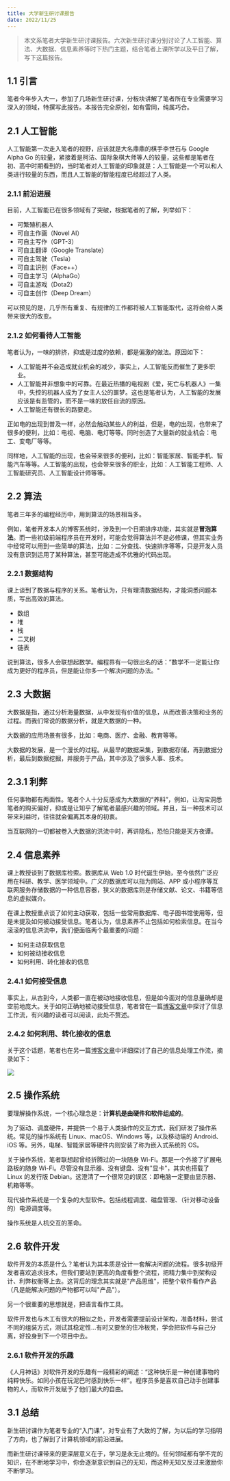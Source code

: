 ```yaml
---
title: 大学新生研讨课报告
date: 2022/11/25
---
```


> 本文系笔者大学新生研讨课报告。六次新生研讨课分别讨论了人工智能、算法、大数据、信息素养等时下热门主题，结合笔者上课所学以及平日了解，写下这篇报告。

## 1.1 引言

笔者今年步入大一，参加了几场新生研讨课，分板块讲解了笔者所在专业需要学习深入的领域，特撰写此报告。本报告完全原创，如有雷同，纯属巧合。

## 2.1 人工智能

人工智能第一次走入笔者的视野，应该就是大名鼎鼎的棋手李世石与 Google Alpha Go 的较量，紧接着是柯洁、国际象棋大师等人的较量，这些都是笔者在初、高中时期看到的，当时笔者对人工智能的印象就是：人工智能是一个可以和人类进行较量的东西，而且人工智能的智能程度已经超过了人类。

### 2.1.1 前沿进展

目前，人工智能已在很多领域有了突破，根据笔者的了解，列举如下：

-   可繁殖机器人
-   可自主作画（Novel AI）
-   可自主写作（GPT-3）
-   可自主翻译（Google Translate）
-   可自主驾驶（Tesla）
-   可自主识别（Face++）
-   可自主学习（AlphaGo）
-   可自主游戏（Dota2）
-   可自主创作（Deep Dream）

可以预见的是，几乎所有重复、有规律的工作都将被人工智能取代，这将会给人类带来很大的改变。

### 2.1.2 如何看待人工智能

笔者认为，一味的排挤，抑或是过度的依赖，都是偏激的做法。原因如下：

-   人工智能并不会造成就业机会的减少，事实上，人工智能反而催生了更多职业。
-   人工智能并非想象中的可靠。在最近热播的电视剧《爱，死亡与机器人》一集中，失控的机器人成为了女主人公的噩梦。这也是笔者认为，人工智能的发展应该是有监管的，而不是一味的放任自流的原因。
-   人工智能还有很长的路要走。

正如电的出现到普及一样，必然会触动某些人的利益，但是，电的出现，也带来了很多的便利，比如：电视、电脑、电灯等等。同时创造了大量新的就业机会：电工、变电厂等等。

同样地，人工智能的出现，也会带来很多的便利，比如：智能家居、智能手机、智能汽车等等。人工智能的出现，也会带来很多的职业，比如：人工智能工程师、人工智能研究员、人工智能设计师等等。

## 2.2 算法

笔者三年多的编程经历中，用到算法的场景相当多。

例如，笔者开发本人的博客系统时，涉及到一个日期排序功能，其实就是**冒泡算法**。而一些初级前端程序员在开发时，可能会觉得算法并不是必修课，但其实业务中经常可以用到一些简单的算法，比如：二分查找、快速排序等等，只是开发人员没有意识到运用了某种算法，甚至可能造成不优雅的代码出现。

### 2.2.1 数据结构

课上谈到了数据与程序的关系。笔者认为，只有理清数据结构，才能洞悉问题本质，写出高效的算法。

-   数组
-   堆
-   栈
-   二叉树
-   链表

说到算法，很多人会联想起数学。编程界有一句很出名的话：”数学不一定能让你成为更好的程序员，但是能让你多一个解决问题的办法。"

## 2.3 大数据

大数据是指，通过分析海量数据，从中发现有价值的信息，从而改善决策和业务的过程。而我们常说的数据分析，就是大数据的一种。

大数据的应用场景有很多，比如：电商、医疗、金融、教育等等。

大数据的发展，是一个漫长的过程。从最早的数据采集，到数据存储，再到数据分析，最后到数据挖掘，并服务于产品，其中涉及了很多人事、技术。

## 2.3.1 利弊

任何事物都有两面性。笔者个人十分反感成为大数据的“养料”，例如，让淘宝洞悉笔者的购买偏好，抑或是让知乎了解笔者最感兴趣的领域。并且，当一种技术可以带来利益时，往往就会偏离其本身的初衷。

当互联网的一切都被卷入大数据的洪流中时，再讲隐私，恐怕只能是天方夜谭。

## 2.4 信息素养

课上教授谈到了数据库检索。数据库从 Web 1.0 时代诞生伊始，至今依然广泛应用在科研、教学、医学领域中。广义的数据库可以指为网站、APP 或小程序等互联网服务存储数据的一种信息容器，狭义的数据库则是存储文献、论文、书籍等信息的虚拟媒介。

在课上教授重点谈了如何主动获取，包括一些常用数据库、电子图书馆使用等，但是未提及如何被动接受信息。笔者认为，信息素养不止包括如何检索信息。在当今滚滚的信息洪流中，我们便面临两个最重要的问题：

-   如何主动获取信息
-   如何被动接收信息
-   如何利用、转化接收的信息

### 2.4.1 如何接受信息

事实上，从古到今，人类都一直在被动地接收信息，但是如今面对的信息量确却是空前地庞大。关于如何正确地被动接受信息，笔者曾在一篇[博客文章](https://rene.wang/p/My-Information-Flow.md)中探讨了信息工作流，有兴趣的读者可以阅读，此处不赘述。

### 2.4.2 如何利用、转化接收的信息

关于这个话题，笔者也在另一篇[博客文章](https://rene.wang/p/My-Information-Flow.md)中详细探讨了自己的信息处理工作流，摘录如下：

![](https://mmbiz.qpic.cn/mmbiz_png/wQguWLEmv1CCEsmUicOp4LCrCNgMKJibZKQ9UndDwMKErMpjKvZGCdmHWUoZ5H0TURJr6uvuwtWTzZ0bPU6wOBwg/640?wx_fmt=png)

## 2.5 操作系统

要理解操作系统，一个核心理念是：**计算机是由硬件和软件组成的**。

为了驱动、调度硬件，并提供一个易于人类操作的交互方式，我们研发了操作系统。常见的操作系统有 Linux、macOS、Windows 等，以及移动端的 Android、iOS 等。另外，电梯、智能家居等硬件内则安装了称为嵌入式系统的 OS。

关于操作系统，笔者联想起曾经折腾过的一块随身 Wi-Fi。那是一个外接了扩展电路板的随身 Wi-Fi。尽管没有显示器、没有键盘、没有"显卡"，其实也搭载了 Linux 的发行版 Debian。这澄清了一个很常见的误区：即电脑一定要由显示器、机箱等等。

现代操作系统是一个复杂的大型软件。包括线程调度、磁盘管理、（针对移动设备的）电源调度等。

操作系统是人机交互的革命。

## 2.6 软件开发

软件开发的本质是什么？笔者认为其本质是设计一套解决问题的流程。很多初级开发者喜欢追求技术，但我们要站到更高的角度看整个流程，把精力集中到架构设计、利弊权衡等上去。这背后的理念其实就是"产品思维"，把整个软件看作产品（凡是能解决问题的产物都可以叫"产品"）。

另一个很重要的思想就是，把语言看作工具。

软件开发也与木工有很大的相似之处，开发者需要提前设计架构，准备材料，尝试不同的组装方式，测试其稳定性...有时又要坐的住冷板凳，学会把软件与自己分离，好投身到下一个项目中去。

### 2.6.1 软件开发的乐趣

《人月神话》对软件开发的乐趣有一段精彩的阐述：“这种快乐是一种创建事物的纯粹快乐。如同小孩在玩泥巴时感到快乐一样”。程序员多是喜欢自己动手创建事物的人，而软件开发赋予了他们最大的自由。

## 3.1 总结

新生研讨课作为笔者专业的“入门课”，对专业有了大致的了解，为以后的学习指明了方向，也了解到了计算机领域的前沿进展。

而新生研讨课带来的更深层意义在于，学习是永无止境的。任何领域都有学不完的知识，在不断地学习中，你会逐渐意识到自己的无知，而这种无知又反过来激励你不断学习。
